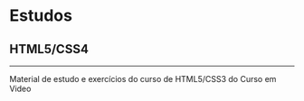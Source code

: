 # Estudos
## HTML5/CSS4
---
Material de estudo e exercícios do curso de HTML5/CSS3 do Curso em Video
